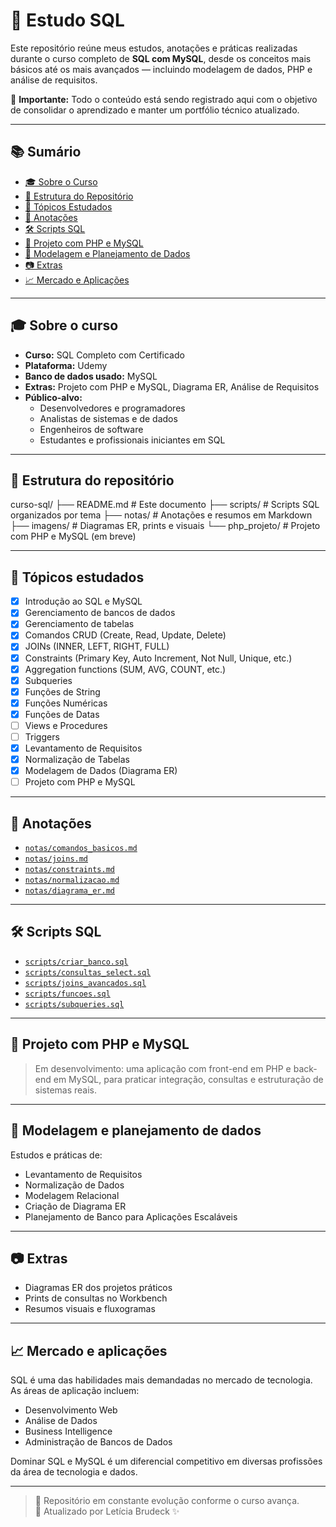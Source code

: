 # 🐘 Estudo SQL

Este repositório reúne meus estudos, anotações e práticas realizadas durante o curso completo de **SQL com MySQL**, desde os conceitos mais básicos até os mais avançados — incluindo modelagem de dados, PHP e análise de requisitos.

📌 **Importante:** Todo o conteúdo está sendo registrado aqui com o objetivo de consolidar o aprendizado e manter um portfólio técnico atualizado.

---

## 📚 Sumário

- [🎓 Sobre o Curso](#-sobre-o-curso)
- [📁 Estrutura do Repositório](#-estrutura-do-repositório)
- [📌 Tópicos Estudados](#-tópicos-estudados)
- [🧠 Anotações](#-anotações)
- [🛠 Scripts SQL](#-scripts-sql)
- [🧩 Projeto com PHP e MySQL](#-projeto-com-php-e-mysql)
- [🧱 Modelagem e Planejamento de Dados](#-modelagem-e-planejamento-de-dados)
- [📷 Extras](#-extras)
- [📈 Mercado e Aplicações](#-mercado-e-aplicações)

---

## 🎓 Sobre o curso

- **Curso:** SQL Completo com Certificado
- **Plataforma:** Udemy
- **Banco de dados usado:** MySQL
- **Extras:** Projeto com PHP e MySQL, Diagrama ER, Análise de Requisitos
- **Público-alvo:**
  - Desenvolvedores e programadores
  - Analistas de sistemas e de dados
  - Engenheiros de software
  - Estudantes e profissionais iniciantes em SQL

---

## 📁 Estrutura do repositório

curso-sql/
├── README.md # Este documento
├── scripts/ # Scripts SQL organizados por tema
├── notas/ # Anotações e resumos em Markdown
├── imagens/ # Diagramas ER, prints e visuais
└── php_projeto/ # Projeto com PHP e MySQL (em breve)



---

## 📌 Tópicos estudados

- [x] Introdução ao SQL e MySQL
- [x] Gerenciamento de bancos de dados
- [x] Gerenciamento de tabelas
- [x] Comandos CRUD (Create, Read, Update, Delete)
- [x] JOINs (INNER, LEFT, RIGHT, FULL)
- [x] Constraints (Primary Key, Auto Increment, Not Null, Unique, etc.)
- [x] Aggregation functions (SUM, AVG, COUNT, etc.)
- [x] Subqueries
- [x] Funções de String
- [x] Funções Numéricas
- [x] Funções de Datas
- [ ] Views e Procedures
- [ ] Triggers
- [x] Levantamento de Requisitos
- [x] Normalização de Tabelas
- [x] Modelagem de Dados (Diagrama ER)
- [ ] Projeto com PHP e MySQL

---

## 🧠 Anotações

- [`notas/comandos_basicos.md`](notas/comandos_basicos.md)
- [`notas/joins.md`](notas/joins.md)
- [`notas/constraints.md`](notas/constraints.md)
- [`notas/normalizacao.md`](notas/normalizacao.md)
- [`notas/diagrama_er.md`](notas/diagrama_er.md)

---

## 🛠 Scripts SQL

- [`scripts/criar_banco.sql`](scripts/criar_banco.sql)
- [`scripts/consultas_select.sql`](scripts/consultas_select.sql)
- [`scripts/joins_avancados.sql`](scripts/joins_avancados.sql)
- [`scripts/funcoes.sql`](scripts/funcoes.sql)
- [`scripts/subqueries.sql`](scripts/subqueries.sql)

---

## 🧩 Projeto com PHP e MySQL

> Em desenvolvimento: uma aplicação com front-end em PHP e back-end em MySQL, para praticar integração, consultas e estruturação de sistemas reais.

---

## 🧱 Modelagem e planejamento de dados

Estudos e práticas de:

- Levantamento de Requisitos
- Normalização de Dados
- Modelagem Relacional
- Criação de Diagrama ER
- Planejamento de Banco para Aplicações Escaláveis

---

## 📷 Extras

- Diagramas ER dos projetos práticos
- Prints de consultas no Workbench
- Resumos visuais e fluxogramas

---

## 📈 Mercado e aplicações

SQL é uma das habilidades mais demandadas no mercado de tecnologia. As áreas de aplicação incluem:

- Desenvolvimento Web
- Análise de Dados
- Business Intelligence
- Administração de Bancos de Dados

Dominar SQL e MySQL é um diferencial competitivo em diversas profissões da área de tecnologia e dados.

---

> 🚀 Repositório em constante evolução conforme o curso avança.  
> 📌 Atualizado por Letícia Brudeck ✨
